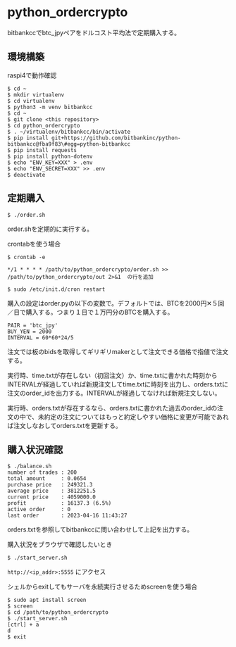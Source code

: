 # python_ordercrypto

bitbankccでbtc_jpyペアをドルコスト平均法で定期購入する。

## 環境構築

raspi4で動作確認

    $ cd ~
    $ mkdir virtualenv
    $ cd virtualenv
    $ python3 -m venv bitbankcc
    $ cd ~
    $ git clone <this repository>
    $ cd python_ordercrypto
    $ . ~/virtualenv/bitbankcc/bin/activate
    $ pip install git+https://github.com/bitbankinc/python-bitbankcc@fba9f83\#egg=python-bitbankcc
    $ pip install requests
    $ pip install python-dotenv
    $ echo "ENV_KEY=XXX" > .env
    $ echo "ENV_SECRET=XXX" >> .env
    $ deactivate
    
## 定期購入

    $ ./order.sh

order.shを定期的に実行する。

crontabを使う場合

    $ crontab -e
    
    */1 * * * * /path/to/python_ordercrypto/order.sh >> /path/to/python_ordercrypto/out 2>&1  の行を追加
    
    $ sudo /etc/init.d/cron restart

購入の設定はorder.pyの以下の変数で。デフォルトでは、BTCを2000円✕５回／日で購入する。つまり１日で１万円分のBTCを購入する。

    PAIR = 'btc_jpy'
    BUY_YEN = 2000
    INTERVAL = 60*60*24/5

注文では板のbidsを取得してギリギリmakerとして注文できる価格で指値で注文する。

実行時、time.txtが存在しない（初回注文）か、time.txtに書かれた時刻からINTERVALが経過していれば新規注文してtime.txtに時刻を出力し、orders.txtに注文のorder_idを出力する。INTERVALが経過してなければ新規注文しない。

実行時、orders.txtが存在するなら、orders.txtに書かれた過去のorder_idの注文の中で、未約定の注文についてはもっと約定しやすい価格に変更が可能であれば注文しなおしてorders.txtを更新する。


## 購入状況確認

    $ ./balance.sh
    number of trades : 200
    total amount     : 0.0654
    purchase price   : 249321.3
    average price    : 3812251.5
    current price    : 4059000.0
    profit           : 16137.3 (6.5%)
    active order     : 0
    last order       : 2023-04-16 11:43:27

orders.txtを参照してbitbankccに問い合わせして上記を出力する。

購入状況をブラウザで確認したいとき

    $ ./start_server.sh
    
`http://<ip_addr>:5555` にアクセス

シェルからexitしてもサーバを永続実行させるためscreenを使う場合

    $ sudo apt install screen
    $ screen
    $ cd /path/to/python_ordercrypto
    $ ./start_server.sh
    [ctrl] + a
    d
    $ exit
    
